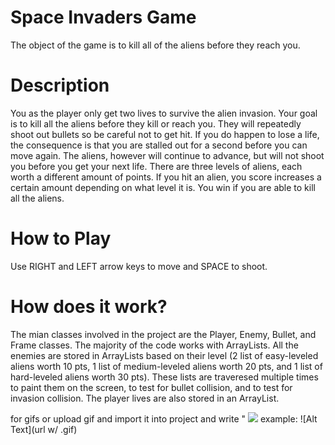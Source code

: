 # Space Invaders Game

The object of the game is to kill all of the aliens before they reach you.

# Description
You as the player only get two lives to survive the alien invasion. Your goal is to kill all the aliens before they kill or reach you. They will repeatedly shoot out bullets so be careful not to get hit. If you do happen to lose a life, the consequence is that you are stalled out for a second before you can move again. The aliens, however will continue to advance, but will not shoot you before you get your next life. There are three levels of aliens, each worth a different amount of points. If you hit an alien, you score increases a certain amount depending on what level it is. You win if you are able to kill all the aliens.

# How to Play
Use RIGHT and LEFT arrow keys to move and SPACE to shoot.

# How does it work?
The mian classes involved in the project are the Player, Enemy, Bullet, and Frame classes. The majority of the code works with ArrayLists. All the enemies are stored in ArrayLists based on their level (2 list of easy-leveled aliens worth 10 pts, 1 list of medium-leveled aliens worth 20 pts, and 1 list of hard-leveled aliens worth 30 pts). These lists are traveresed multiple times to paint them on the screen, to test for bullet collision, and to test for invasion collision. The player lives are also stored in an ArrayList.

for gifs
or upload gif and import it into project and write " ![](name.gif)
example:
![Alt Text](url w/ .gif)

